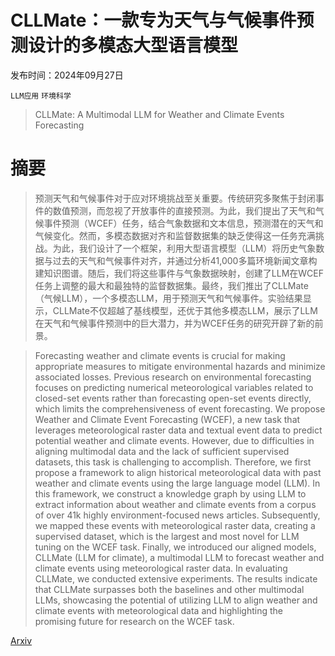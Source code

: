 # CLLMate：一款专为天气与气候事件预测设计的多模态大型语言模型

发布时间：2024年09月27日

`LLM应用` `环境科学`

> CLLMate: A Multimodal LLM for Weather and Climate Events Forecasting

# 摘要

> 预测天气和气候事件对于应对环境挑战至关重要。传统研究多聚焦于封闭事件的数值预测，而忽视了开放事件的直接预测。为此，我们提出了天气和气候事件预测（WCEF）任务，结合气象数据和文本信息，预测潜在的天气和气候变化。然而，多模态数据对齐和监督数据集的缺乏使得这一任务充满挑战。为此，我们设计了一个框架，利用大型语言模型（LLM）将历史气象数据与过去的天气和气候事件对齐，并通过分析41,000多篇环境新闻文章构建知识图谱。随后，我们将这些事件与气象数据映射，创建了LLM在WCEF任务上调整的最大和最独特的监督数据集。最终，我们推出了CLLMate（气候LLM），一个多模态LLM，用于预测天气和气候事件。实验结果显示，CLLMate不仅超越了基线模型，还优于其他多模态LLM，展示了LLM在天气和气候事件预测中的巨大潜力，并为WCEF任务的研究开辟了新的前景。

> Forecasting weather and climate events is crucial for making appropriate measures to mitigate environmental hazards and minimize associated losses. Previous research on environmental forecasting focuses on predicting numerical meteorological variables related to closed-set events rather than forecasting open-set events directly, which limits the comprehensiveness of event forecasting. We propose Weather and Climate Event Forecasting (WCEF), a new task that leverages meteorological raster data and textual event data to predict potential weather and climate events. However, due to difficulties in aligning multimodal data and the lack of sufficient supervised datasets, this task is challenging to accomplish. Therefore, we first propose a framework to align historical meteorological data with past weather and climate events using the large language model (LLM). In this framework, we construct a knowledge graph by using LLM to extract information about weather and climate events from a corpus of over 41k highly environment-focused news articles. Subsequently, we mapped these events with meteorological raster data, creating a supervised dataset, which is the largest and most novel for LLM tuning on the WCEF task. Finally, we introduced our aligned models, CLLMate (LLM for climate), a multimodal LLM to forecast weather and climate events using meteorological raster data. In evaluating CLLMate, we conducted extensive experiments. The results indicate that CLLMate surpasses both the baselines and other multimodal LLMs, showcasing the potential of utilizing LLM to align weather and climate events with meteorological data and highlighting the promising future for research on the WCEF task.

[Arxiv](https://arxiv.org/abs/2409.19058)